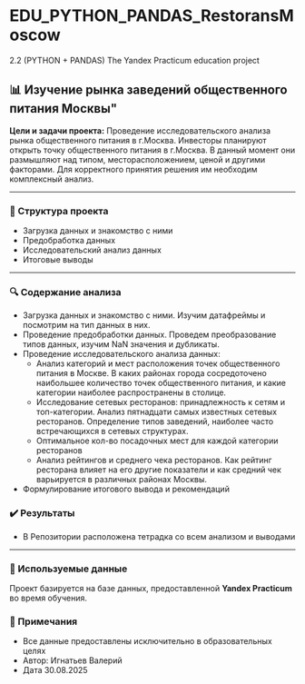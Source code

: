 # EDU_PYTHON_PANDAS_RestoransMoscow
2.2 (PYTHON + PANDAS) The Yandex Practicum education project



## 📊  Изучение рынка заведений общественного питания Москвы"

**Цели и задачи проекта:**
Проведение исследовательского анализа рынка общественного питания в г.Москва. Инвесторы планируют открыть точку общественного питания в г.Москва. В данный момент они размышляют над типом, месторасположением, ценой и другими факторами. Для корректного принятия решения им необходим комплексный анализ.

---

### 📁 Структура проекта

* Загрузка данных и знакомство с ними
* Предобработка данных
* Исследовательский анализ данных
* Итоговые выводы
---

### 🔍 Содержание анализа
* Загрузка данных и знакомство с ними. Изучим датафреймы и посмотрим на тип данных в них.
* Проведение предобработки данных. Проведем преобразование типов данных, изучим NaN значения и дубликаты.
* Проведение исследовательского анализа данных:
  * Анализ категорий и мест расположения точек общественного питания в Москве. В каких районах города сосредоточено наибольшее количество точек общественного питания, и какие категории наиболее распространены в столице.
  * Исследование сетевых ресторанов: принадлежность к сетям и топ-категории. Анализ пятнадцати самых известных сетевых ресторанов. Определение типов заведений, наиболее часто встречающихся в сетевых структурах.
  * Оптимальное кол-во посадочных мест для каждой категории ресторанов
  * Анализ рейтингов и среднего чека ресторанов. Как рейтинг ресторана влияет на его другие показатели и как средний чек варьируется в различных районах Москвы.
* Формулирование итогового вывода и рекомендаций

### ✔️ Результаты
* В Репозитории расположена тетрадка со всем анализом и выводами

---

### 📁 Используемые данные

Проект базируется на базе данных, предоставленной **Yandex Practicum** во время обучения.

### 📝 Примечания

* Все данные предоставлены исключительно в образовательных целях
* Автор: Игнатьев Валерий
* Дата 30.08.2025
